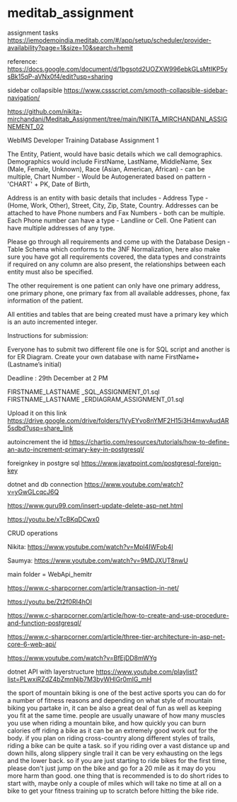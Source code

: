 # meditab_assignment
assignment tasks
https://iemodemoindia.meditab.com/#/app/setup/scheduler/provider-availability?page=1&size=10&search=hemit

reference:
https://docs.google.com/document/d/1bgsotd2UOZXW996ebkGLsMtIKP5ysBk15qP-aVNx0f4/edit?usp=sharing


sidebar collapsible
https://www.cssscript.com/smooth-collapsible-sidebar-navigation/


https://github.com/nikita-mirchandani/Meditab_Assignment/tree/main/NIKITA_MIRCHANDANI_ASSIGNEMENT_02

WebIMS Developer Training
Database
Assignment 1


The Entity, Patient, would have basic details which we call demographics. Demographics would include FirstName, LastName, MiddleName, Sex (Male, Female, Unknown), Race (Asian, American, African) - can be multiple, Chart Number - Would be Autogenerated based on pattern - 'CHART' + PK,  Date of Birth,
 
Address is an entity with basic details that includes - Address Type - (Home, Work, Other), Street, City, Zip, State, Country. Addresses can be attached to have Phone numbers and Fax Numbers - both can be multiple. Each Phone number can have a type - Landline or Cell. One Patient can have multiple addresses of any type.
 
Please go through all requirements and come up with the Database Design - Table Schema which conforms to the 3NF Normalization, here also make sure you have got all requirements covered, the data types and constraints if required on any column are also present, the relationships between each entity must also be specified.
 
The other requirement is one patient can only have one primary address, one primary phone, one primary fax from all available addresses, phone, fax information of the patient.
 
 
All entities and tables that are being created must have a primary key which is an auto incremented integer.



Instructions for submission:

Everyone has to submit two different file one is for SQL script and another is for ER Diagram.
Create your own database with name FirstName+(Lastname’s initial)

Deadline : 29th December at 2 PM

FIRSTNAME_LASTNAME _SQL_ASSIGNMENT_01.sql
FIRSTNAME_LASTNAME _ERDIAGRAM_ASSIGNMENT_01.sql

Upload it on this link https://drive.google.com/drive/folders/1VyEYvo8nYMF2H15i3H4mwvAudAR5sdbd?usp=share_link


autoincrement the id
https://chartio.com/resources/tutorials/how-to-define-an-auto-increment-primary-key-in-postgresql/


foreignkey in postgre sql
https://www.javatpoint.com/postgresql-foreign-key


dotnet and db connection
https://www.youtube.com/watch?v=yGwGLcqcJ6Q

https://www.guru99.com/insert-update-delete-asp-net.html

https://youtu.be/xTcBKqDCwx0


CRUD operations

Nikita: https://www.youtube.com/watch?v=Mpl4IWFob4I

Saumya: https://www.youtube.com/watch?v=9MDJXUT8nwU


main folder = WebApi_hemitr


https://www.c-sharpcorner.com/article/transaction-in-net/

https://youtu.be/Zt2f0RI4hOI

https://www.c-sharpcorner.com/article/how-to-create-and-use-procedure-and-function-postgresql/

https://www.c-sharpcorner.com/article/three-tier-architecture-in-asp-net-core-6-web-api/

https://www.youtube.com/watch?v=BfEjDD8mWYg



dotnet API with layerstructure
https://www.youtube.com/playlist?list=PLwxiRZdZ4bZmnNjb7M3byWHlGr0mIG_mH


the sport of mountain biking is one of the best active sports you can do for a number of fitness reasons and depending on what style of mountain biking you partake in, it can be also a great deal of fun as well as keeping you fit at the same time. people are usually unaware of how many muscles you use when riding a mountain bike, and how quickly you can burn calories off riding a bike as it can be an extremely good work out for the body. if you plan on riding cross-country along different styles of trails, riding a bike can be quite a task. so if you riding over a vast distance up and down hills, along slippery single trail it can be very exhausting on the legs and the lower back. so if you are just starting to ride bikes for the first time, please don't just jump on the bike and go for a 20 mile as it may do you more harm than good. one thing that is recommended is to do short rides to start with, maybe only a couple of miles which will take no time at all on a bike to get your fitness training up to scratch before hitting the bike ride.